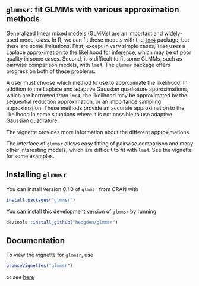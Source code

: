 <!-- README.md is generated from README.Rmd. Please edit that file -->
`glmmsr`: fit GLMMs with various approximation methods
------------------------------------------------------

Generalized linear mixed models (GLMMs) are an important and widely-used model class. In R, we can fit these models with the [`lme4`](https://github.com/lme4/lme4) package, but there are some limitations. First, except in very simple cases, `lme4` uses a Laplace approximation to the likelihood for inference, which may be of poor quality in some cases. Second, it is difficult to fit some GLMMs, such as pairwise comparison models, with `lme4`. The `glmmsr` package offers progress on both of these problems.

A user must choose which method to use to approximate the likelihood. In addition to the Laplace and adaptive Gaussian quadrature approximations, which are borrowed from `lme4`, the likelihood may be approximated by the sequential reduction approximation, or an importance sampling approximation. These methods provide an accurate approximation to the likelihood in some situations where it is not possible to use adaptive Gaussian quadrature.

The vignette provides more information about the different approximations.

The interface of `glmmsr` allows easy fitting of pairwise comparison and many other interesting models, which are difficult to fit with `lme4`. See the vignette for some examples.

Installing `glmmsr`
-------------------

You can install version 0.1.0 of `glmmsr` from CRAN with

``` r
install.packages("glmmsr")
```

You can install this development version of `glmmsr` by running

``` r
devtools::install_github("heogden/glmmsr")
```

Documentation
-------------

To view the vignette for `glmmsr`, use

``` r
browseVignettes("glmmsr")
```

or see [here](https://cran.r-project.org/web/packages/glmmsr/vignettes/glmmsr-vignette.pdf)
